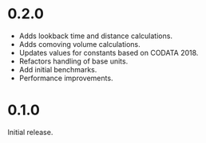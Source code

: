# 0.2.0

* Adds lookback time and distance calculations.
* Adds comoving volume calculations.
* Updates values for constants based on CODATA 2018.
* Refactors handling of base units.
* Add initial benchmarks.
* Performance improvements.

# 0.1.0

Initial release.
